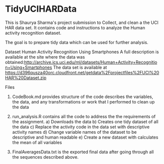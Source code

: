 # TidyUCIHARData
This is Shaurya Sharma's project submission to Collect, and clean a the UCI HAR data set. It contains code and instructions to analyze the Human activity recognition dataset.

The goal is to prepare tidy data which can be used for further analysis. 

Dataset
Human Activity Recognition Using Smartphones
A full description is available at the site where the data was obtained:http://archive.ics.uci.edu/ml/datasets/Human+Activity+Recognition+Using+Smartphones The data set is available at https://d396qusza40orc.cloudfront.net/getdata%2Fprojectfiles%2FUCI%20HAR%20Dataset.zip


Files
1. CodeBook.md provides structure of the code describes the variables, the data, and any transformations or work that I performed to clean up the data

2. run_analysis.R contains all the code to address the the requirements of the assignment.
    a) Downloads the data
    b) Creates one tidy dataset of all the data
    c) Replace the activity code in the data set with descriptive activity names
    d) Change variable names of the dataset to be descriptive and human readable
    e) Create a new dataset with calculates the mean of all variables

3. FinalAveragesData.txt is the exported final data after going through all the sequences described above.
